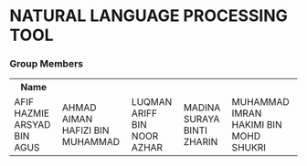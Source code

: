 <h1>NATURAL LANGUAGE PROCESSING TOOL</h>

<h3>Group Members</h3>
<table>
  <tr>
    <th>Name</th>
  </tr>
  <tr>
    <td>AFIF HAZMIE ARSYAD BIN AGUS</td>
    <td>AHMAD AIMAN HAFIZI BIN MUHAMMAD</td>
    <td>LUQMAN ARIFF BIN NOOR AZHAR</td>
    <td>MADINA SURAYA BINTI ZHARIN</td>
    <td>MUHAMMAD IMRAN HAKIMI BIN MOHD SHUKRI</td>
  </tr>
</table>

